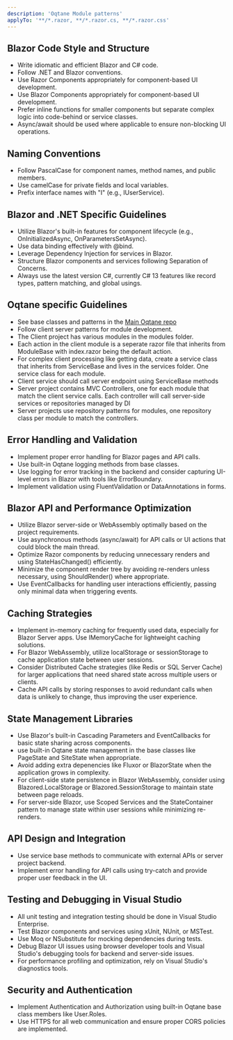 ```yaml
---
description: 'Oqtane Module patterns'
applyTo: '**/*.razor, **/*.razor.cs, **/*.razor.css'
---
```


## Blazor Code Style and Structure

- Write idiomatic and efficient Blazor and C# code.
- Follow .NET and Blazor conventions.
- Use Razor Components appropriately for component-based UI development.
- Use Blazor Components appropriately for component-based UI development.
- Prefer inline functions for smaller components but separate complex logic into code-behind or service classes.
- Async/await should be used where applicable to ensure non-blocking UI operations.


## Naming Conventions

- Follow PascalCase for component names, method names, and public members.
- Use camelCase for private fields and local variables.
- Prefix interface names with "I" (e.g., IUserService).

## Blazor and .NET Specific Guidelines

- Utilize Blazor's built-in features for component lifecycle (e.g., OnInitializedAsync, OnParametersSetAsync).
- Use data binding effectively with @bind.
- Leverage Dependency Injection for services in Blazor.
- Structure Blazor components and services following Separation of Concerns.
- Always use the latest version C#, currently C# 13 features like record types, pattern matching, and global usings.

## Oqtane specific Guidelines
- See base classes and patterns in the [Main Oqtane repo](https://github.com/oqtane/oqtane.framework)
- Follow client server patterns for module development.
- The Client project has various modules in the modules folder.
- Each action in the client module is a seperate razor file that inherits from ModuleBase with index.razor being the default action.
- For complex client processing like getting data, create a service class that inherits from ServiceBase and lives in the services folder. One service class for each module. 
- Client service should call server endpoint using ServiceBase methods
- Server project contains MVC Controllers, one for each module that match the client service calls.  Each controller will call server-side services or repositories managed by DI
- Server projects use repository patterns for modules, one repository class per module to match the controllers. 

## Error Handling and Validation

- Implement proper error handling for Blazor pages and API calls.
- Use built-in Oqtane logging methods from base classes.
- Use logging for error tracking in the backend and consider capturing UI-level errors in Blazor with tools like ErrorBoundary.
- Implement validation using FluentValidation or DataAnnotations in forms.

## Blazor API and Performance Optimization

- Utilize Blazor server-side or WebAssembly optimally based on the project requirements.
- Use asynchronous methods (async/await) for API calls or UI actions that could block the main thread.
- Optimize Razor components by reducing unnecessary renders and using StateHasChanged() efficiently.
- Minimize the component render tree by avoiding re-renders unless necessary, using ShouldRender() where appropriate.
- Use EventCallbacks for handling user interactions efficiently, passing only minimal data when triggering events.

## Caching Strategies

- Implement in-memory caching for frequently used data, especially for Blazor Server apps. Use IMemoryCache for lightweight caching solutions.
- For Blazor WebAssembly, utilize localStorage or sessionStorage to cache application state between user sessions.
- Consider Distributed Cache strategies (like Redis or SQL Server Cache) for larger applications that need shared state across multiple users or clients.
- Cache API calls by storing responses to avoid redundant calls when data is unlikely to change, thus improving the user experience.

## State Management Libraries

- Use Blazor's built-in Cascading Parameters and EventCallbacks for basic state sharing across components.
- use built-in Oqtane state management in the base classes like PageState and SiteState when appropriate.
- Avoid adding extra depenencies like Fluxor or BlazorState when the application grows in complexity.
- For client-side state persistence in Blazor WebAssembly, consider using Blazored.LocalStorage or Blazored.SessionStorage to maintain state between page reloads.
- For server-side Blazor, use Scoped Services and the StateContainer pattern to manage state within user sessions while minimizing re-renders.

## API Design and Integration

- Use service base methods to communicate with external APIs or server project backend.
- Implement error handling for API calls using try-catch and provide proper user feedback in the UI.

## Testing and Debugging in Visual Studio

- All unit testing and integration testing should be done in Visual Studio Enterprise.
- Test Blazor components and services using xUnit, NUnit, or MSTest.
- Use Moq or NSubstitute for mocking dependencies during tests.
- Debug Blazor UI issues using browser developer tools and Visual Studio's debugging tools for backend and server-side issues.
- For performance profiling and optimization, rely on Visual Studio's diagnostics tools.

## Security and Authentication

- Implement Authentication and Authorization using built-in Oqtane base class members like User.Roles.
- Use HTTPS for all web communication and ensure proper CORS policies are implemented.
